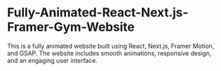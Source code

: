 # Fully-Animated-React-Next.js-Framer-Gym-Website
This is a fully animated website built using React, Next.js, Framer Motion, and GSAP. The website includes smooth animations, responsive design, and an engaging user interface.

